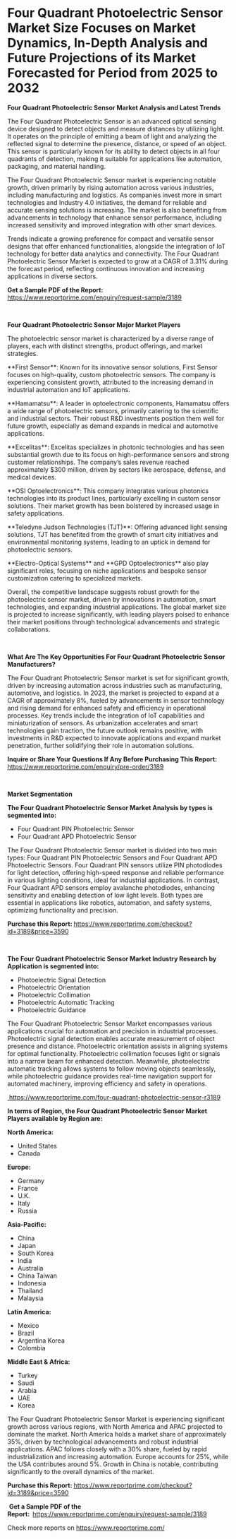 <p><h1>Four Quadrant Photoelectric Sensor Market Size Focuses on Market Dynamics, In-Depth Analysis and Future Projections of its Market Forecasted for Period from 2025 to 2032</h1></p><p><strong>Four Quadrant Photoelectric Sensor Market Analysis and Latest Trends</strong></p>
<p><p>The Four Quadrant Photoelectric Sensor is an advanced optical sensing device designed to detect objects and measure distances by utilizing light. It operates on the principle of emitting a beam of light and analyzing the reflected signal to determine the presence, distance, or speed of an object. This sensor is particularly known for its ability to detect objects in all four quadrants of detection, making it suitable for applications like automation, packaging, and material handling.</p><p>The Four Quadrant Photoelectric Sensor market is experiencing notable growth, driven primarily by rising automation across various industries, including manufacturing and logistics. As companies invest more in smart technologies and Industry 4.0 initiatives, the demand for reliable and accurate sensing solutions is increasing. The market is also benefiting from advancements in technology that enhance sensor performance, including increased sensitivity and improved integration with other smart devices.</p><p>Trends indicate a growing preference for compact and versatile sensor designs that offer enhanced functionalities, alongside the integration of IoT technology for better data analytics and connectivity. The Four Quadrant Photoelectric Sensor Market is expected to grow at a CAGR of 3.31% during the forecast period, reflecting continuous innovation and increasing applications in diverse sectors.</p></p>
<p><strong>Get a Sample PDF of the Report:&nbsp;</strong> <a href="https://www.reportprime.com/enquiry/request-sample/3189?utm_campaign=2593&utm_medium=2&utm_source=Github&utm_content=ia&utm_term=18032025&utm_id=four-quadrant-photoelectric-sensor">https://www.reportprime.com/enquiry/request-sample/3189</a></p>
<p>&nbsp;</p>
<p><strong>Four Quadrant Photoelectric Sensor Major Market Players</strong></p>
<p><p>The photoelectric sensor market is characterized by a diverse range of players, each with distinct strengths, product offerings, and market strategies. </p><p>**First Sensor**: Known for its innovative sensor solutions, First Sensor focuses on high-quality, custom photoelectric sensors. The company is experiencing consistent growth, attributed to the increasing demand in industrial automation and IoT applications. </p><p>**Hamamatsu**: A leader in optoelectronic components, Hamamatsu offers a wide range of photoelectric sensors, primarily catering to the scientific and industrial sectors. Their robust R&D investments position them well for future growth, especially as demand expands in medical and automotive applications.</p><p>**Excelitas**: Excelitas specializes in photonic technologies and has seen substantial growth due to its focus on high-performance sensors and strong customer relationships. The company’s sales revenue reached approximately $300 million, driven by sectors like aerospace, defense, and medical devices.</p><p>**OSI Optoelectronics**: This company integrates various photonics technologies into its product lines, particularly excelling in custom sensor solutions. Their market growth has been bolstered by increased usage in safety applications.</p><p>**Teledyne Judson Technologies (TJT)**: Offering advanced light sensing solutions, TJT has benefited from the growth of smart city initiatives and environmental monitoring systems, leading to an uptick in demand for photoelectric sensors.</p><p>**Electro-Optical Systems** and **GPD Optoelectronics** also play significant roles, focusing on niche applications and bespoke sensor customization catering to specialized markets.</p><p>Overall, the competitive landscape suggests robust growth for the photoelectric sensor market, driven by innovations in automation, smart technologies, and expanding industrial applications. The global market size is projected to increase significantly, with leading players poised to enhance their market positions through technological advancements and strategic collaborations.</p></p>
<p>&nbsp;</p>
<p><strong>What Are The Key Opportunities For Four Quadrant Photoelectric Sensor Manufacturers?</strong></p>
<p><p>The Four Quadrant Photoelectric Sensor market is set for significant growth, driven by increasing automation across industries such as manufacturing, automotive, and logistics. In 2023, the market is projected to expand at a CAGR of approximately 8%, fueled by advancements in sensor technology and rising demand for enhanced safety and efficiency in operational processes. Key trends include the integration of IoT capabilities and miniaturization of sensors. As urbanization accelerates and smart technologies gain traction, the future outlook remains positive, with investments in R&D expected to innovate applications and expand market penetration, further solidifying their role in automation solutions.</p></p>
<p><strong>Inquire or Share Your Questions If Any Before Purchasing This Report:</strong> <a href="https://www.reportprime.com/enquiry/pre-order/3189?utm_campaign=2593&utm_medium=2&utm_source=Github&utm_content=ia&utm_term=18032025&utm_id=four-quadrant-photoelectric-sensor">https://www.reportprime.com/enquiry/pre-order/3189</a></p>
<p>&nbsp;</p>
<p><strong>Market Segmentation</strong></p>
<p><strong>The Four Quadrant Photoelectric Sensor Market Analysis by types is segmented into:</strong></p>
<p><ul><li>Four Quadrant PIN Photoelectric Sensor</li><li>Four Quadrant APD Photoelectric Sensor</li></ul></p>
<p><p>The Four Quadrant Photoelectric Sensor market is divided into two main types: Four Quadrant PIN Photoelectric Sensors and Four Quadrant APD Photoelectric Sensors. Four Quadrant PIN sensors utilize PIN photodiodes for light detection, offering high-speed response and reliable performance in various lighting conditions, ideal for industrial applications. In contrast, Four Quadrant APD sensors employ avalanche photodiodes, enhancing sensitivity and enabling detection of low light levels. Both types are essential in applications like robotics, automation, and safety systems, optimizing functionality and precision.</p></p>
<p><strong>Purchase this Report:&nbsp;</strong><a href="https://www.reportprime.com/checkout?id=3189&price=3590&utm_campaign=2593&utm_medium=2&utm_source=Github&utm_content=ia&utm_term=18032025&utm_id=four-quadrant-photoelectric-sensor">https://www.reportprime.com/checkout?id=3189&price=3590</a></p>
<p>&nbsp;</p>
<p><strong>The Four Quadrant Photoelectric Sensor Market Industry Research by Application is segmented into:</strong></p>
<p><ul><li>Photoelectric Signal Detection</li><li>Photoelectric Orientation</li><li>Photoelectric Collimation</li><li>Photoelectric Automatic Tracking</li><li>Photoelectric Guidance</li></ul></p>
<p><p>The Four Quadrant Photoelectric Sensor Market encompasses various applications crucial for automation and precision in industrial processes. Photoelectric signal detection enables accurate measurement of object presence and distance. Photoelectric orientation assists in aligning systems for optimal functionality. Photoelectric collimation focuses light or signals into a narrow beam for enhanced detection. Meanwhile, photoelectric automatic tracking allows systems to follow moving objects seamlessly, while photoelectric guidance provides real-time navigation support for automated machinery, improving efficiency and safety in operations.</p></p>
<p><a href="https://www.reportprime.com/four-quadrant-photoelectric-sensor-r3189?utm_campaign=2593&utm_medium=2&utm_source=Github&utm_content=ia&utm_term=18032025&utm_id=four-quadrant-photoelectric-sensor">&nbsp;https://www.reportprime.com/four-quadrant-photoelectric-sensor-r3189</a></p>
<p><strong>In terms of Region, the Four Quadrant Photoelectric Sensor Market Players available by Region are:</strong></p>
<p>
    <p> <strong> North America: </strong>
        <ul>
            <li>United States</li>
            <li>Canada</li>
        </ul>
        </p> 
    <p> <strong> Europe: </strong>
        <ul>
            <li>Germany</li>
            <li>France</li>
            <li>U.K.</li>
            <li>Italy</li>
            <li>Russia</li>
        </ul>
        </p> 
    <p> <strong> Asia-Pacific: </strong>
        <ul>
            <li>China</li>
            <li>Japan</li>
            <li>South Korea</li>
            <li>India</li>
            <li>Australia</li>
            <li>China Taiwan</li>
            <li>Indonesia</li>
            <li>Thailand</li>
            <li>Malaysia</li>
        </ul>
        </p> 
    <p> <strong> Latin America: </strong>
        <ul>
            <li>Mexico</li>
            <li>Brazil</li>
            <li>Argentina Korea</li>
            <li>Colombia</li>
        </ul>
        </p> 
    <p> <strong> Middle East & Africa: </strong>
        <ul>
            <li>Turkey</li>
            <li>Saudi</li>
            <li>Arabia</li>
            <li>UAE</li>
            <li>Korea</li>
        </ul>
    </p>
    </p>
<p><p>The Four Quadrant Photoelectric Sensor Market is experiencing significant growth across various regions, with North America and APAC projected to dominate the market. North America holds a market share of approximately 35%, driven by technological advancements and robust industrial applications. APAC follows closely with a 30% share, fueled by rapid industrialization and increasing automation. Europe accounts for 25%, while the USA contributes around 5%. Growth in China is notable, contributing significantly to the overall dynamics of the market.</p></p>
<p><strong>Purchase this Report: </strong><a href="https://www.reportprime.com/checkout?id=3189&price=3590&utm_campaign=2593&utm_medium=2&utm_source=Github&utm_content=ia&utm_term=18032025&utm_id=four-quadrant-photoelectric-sensor">https://www.reportprime.com/checkout?id=3189&price=3590</a></p>
<p>&nbsp;<strong>Get a Sample PDF of the Report:&nbsp;&nbsp;</strong><a href="https://www.reportprime.com/enquiry/request-sample/3189?utm_campaign=2593&utm_medium=2&utm_source=Github&utm_content=ia&utm_term=18032025&utm_id=four-quadrant-photoelectric-sensor">https://www.reportprime.com/enquiry/request-sample/3189</a></p>
<p><strong></strong></p>
<p>Check more reports on <a href="https://www.reportprime.com/?utm_campaign=2593&utm_medium=2&utm_source=Github&utm_content=ia&utm_term=18032025&utm_id=four-quadrant-photoelectric-sensor">https://www.reportprime.com/</a></p>